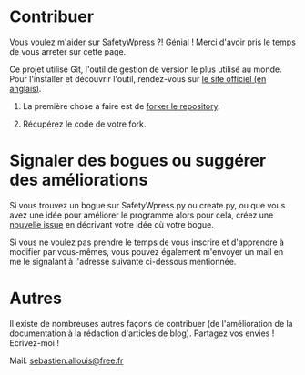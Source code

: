 # Contribuer

Vous voulez m'aider sur SafetyWpress ?! Génial ! Merci d'avoir pris le temps de vous arreter sur cette page.

Ce projet utilise Git, l'outil de gestion de version le plus utilisé au monde. Pour l'installer et découvrir l'outil,
rendez-vous sur [le site officiel (en anglais)](https://git-scm.com). 

1. La première chose à faire est de [forker le repository](https://help.github.com/articles/fork-a-repo/).

2. Récupérez le code de votre fork.

# Signaler des bogues ou suggérer des améliorations

Si vous trouvez un bogue sur SafetyWpress.py ou create.py, ou que vous avez une idée pour améliorer le programme alors pour cela, créez une [nouvelle issue](https://github.com/Gaffarel/AIC-Projet6/issues/new) en décrivant votre idée où votre bogue.

Si vous ne voulez pas prendre le temps de vous inscrire et d'apprendre à modifier par vous-mêmes, vous pouvez également m'envoyer un mail en me le signalant à l'adresse suivante ci-dessous mentionnée. 


# Autres

Il existe de nombreuses autres façons de contribuer (de l'amélioration de la documentation à la rédaction d'articles de blog). 
Partagez vos envies !
Ecrivez-moi !

Mail: sebastien.allouis@free.fr
